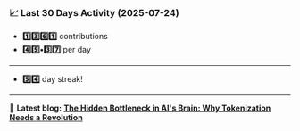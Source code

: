 <!--START_STATS-->
### 📈 Last 30 Days Activity (2025-07-24)  
- **1️⃣3️⃣6️⃣1️⃣** contributions  
- **4️⃣5️⃣•3️⃣7️⃣** per day
---
- **5️⃣4️⃣** day streak!
---
📝 **Latest blog:** [**The Hidden Bottleneck in AI's Brain: Why Tokenization Needs a Revolution**](https://andriak.com/blog/tokenization-revolution)
<!--END_STATS-->
